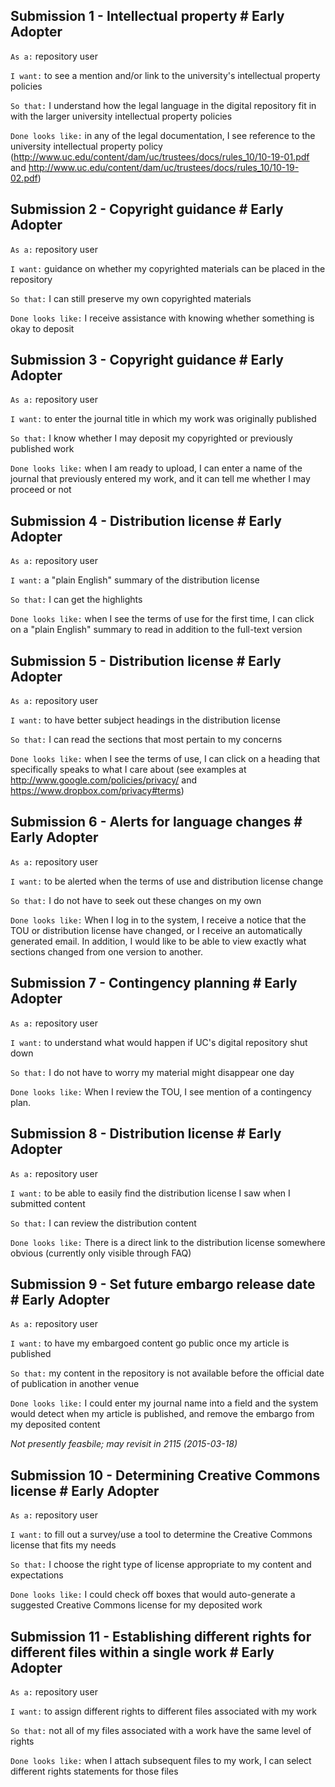 ## Submission 1 - Intellectual property \# Early Adopter

`As a:`  repository user

`I want:` to see a mention and/or link to the university's intellectual property policies

`So that:` I understand how the legal language in the digital repository fit in with the larger university intellectual property policies

`Done looks like:` in any of the legal documentation, I see reference to the university intellectual property policy (http://www.uc.edu/content/dam/uc/trustees/docs/rules_10/10-19-01.pdf and http://www.uc.edu/content/dam/uc/trustees/docs/rules_10/10-19-02.pdf)

## Submission 2 - Copyright guidance \# Early Adopter

`As a:`  repository user

`I want:` guidance on whether my copyrighted materials can be placed in the repository

`So that:` I can still preserve my own copyrighted materials

`Done looks like:` I receive assistance with knowing whether something is okay to deposit

## Submission 3 - Copyright guidance \# Early Adopter

`As a:`  repository user

`I want:` to enter the journal title in which my work was originally published

`So that:` I know whether I may deposit my copyrighted or previously published work

`Done looks like:` when I am ready to upload, I can enter a name of the journal that previously entered my work, and it can tell me whether I may proceed or not

## Submission 4 - Distribution license \# Early Adopter

`As a:`  repository user

`I want:` a "plain English" summary of the distribution license

`So that:` I can get the highlights

`Done looks like:` when I see the terms of use for the first time, I can click on a "plain English" summary to read in addition to the full-text version

## Submission 5 - Distribution license \# Early Adopter

`As a:`  repository user

`I want:` to have better subject headings in the distribution license

`So that:` I can read the sections that most pertain to my concerns

`Done looks like:` when I see the terms of use, I can click on a heading that specifically speaks to what I care about (see examples at http://www.google.com/policies/privacy/ and https://www.dropbox.com/privacy#terms)

## Submission 6 - Alerts for language changes \# Early Adopter

`As a:`  repository user

`I want:` to be alerted when the terms of use and distribution license change

`So that:` I do not have to seek out these changes on my own

`Done looks like:` When I log in to the system, I receive a notice that the TOU or distribution license have changed, or I receive an automatically generated email. In addition, I would like to be able to view exactly what sections changed from one version to another.

## Submission 7 - Contingency planning \# Early Adopter

`As a:`  repository user

`I want:` to understand what would happen if UC's digital repository shut down

`So that:` I do not have to worry my material might disappear one day

`Done looks like:` When I review the TOU, I see mention of a contingency plan. 

## Submission 8 - Distribution license \# Early Adopter

`As a:`  repository user

`I want:` to be able to easily find the distribution license I saw when I submitted content

`So that:` I can review the distribution content

`Done looks like:` There is a direct link to the distribution license somewhere obvious (currently only visible through FAQ)

## Submission 9 - Set future embargo release date \# Early Adopter

`As a:`  repository user

`I want:` to have my embargoed content go public once my article is published

`So that:` my content in the repository is not available before the official date of publication in another venue

`Done looks like:` I could enter my journal name into a field and the system would detect when my article is published, and remove the embargo from my deposited content

<em>Not presently feasbile; may revisit in 2115 (2015-03-18)</em>

## Submission 10 - Determining Creative Commons license \# Early Adopter

`As a:`  repository user

`I want:` to fill out a survey/use a tool to determine the Creative Commons license that fits my needs

`So that:` I choose the right type of license appropriate to my content and expectations 

`Done looks like:` I could check off boxes that would auto-generate a suggested Creative Commons license for my deposited work

## Submission 11 - Establishing different rights for different files within a single work \# Early Adopter

`As a:`  repository user

`I want:` to assign different rights to different files associated with my work

`So that:` not all of my files associated with a work have the same level of rights

`Done looks like:` when I attach subsequent files to my work, I can select different rights statements for those files
